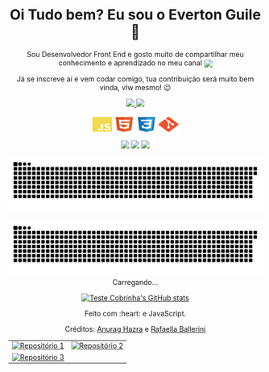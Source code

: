 <div>
  
  <h1 align="center">
    Oi Tudo bem? Eu sou o Everton Guile 🦎</a>
  </h1>
  
  <p align="center">
    Sou Desenvolvedor Front End e gosto muito de compartilhar meu conhecimento e aprendizado no meu canal
    <a href="https://www.youtube.com/channel/UC_L7CW0syWruhdIDvUTpJ_w" target="_blank">
      <img
           width="10%" 
           align="center" 
           valign="middle" 
           src="https://img.shields.io/youtube/channel/subscribers/UC_L7CW0syWruhdIDvUTpJ_w?label=EvertonGuile&style=social" 
           target="_blank" 
      />
    </a>  
  </p>
  
  <p align="center">
    Já se inscreve aí e vem codar comigo, tua contribuição será muito bem vinda, vlw mesmo! 😉️
  </p>
  
</div>

<div align="center">
  <a href="https://github.com/EvertonGuile">
    <img height="150em" src="https://github-readme-stats.vercel.app/api?username=EvertonGuile&count_private=true&include_all_commits=true&show_icons=true&theme=dracula&hide_border=false&show_owner=true"/>
    <img height="150em" src="https://github-readme-stats.vercel.app/api/top-langs/?username=EvertonGuile&theme=dracula&hide_border=false&&layout=compact"/>
  </a>
</div>

<div align="center" valign="top"><br>
  <img align="center" alt="Js" height="30" width="40" src="https://raw.githubusercontent.com/devicons/devicon/master/icons/javascript/javascript-plain.svg">
  <img align="center" alt="HTML" height="30" width="40" src="https://raw.githubusercontent.com/devicons/devicon/master/icons/html5/html5-original.svg">
  <img align="center" alt="CSS" height="30" width="40" src="https://raw.githubusercontent.com/devicons/devicon/master/icons/css3/css3-original.svg">
  <img align="center" alt="git" height="30" width="40" src="https://raw.githubusercontent.com/devicons/devicon/master/icons/git/git-original.svg">
</div><br>

<div align="center">
  <a href="https://www.youtube.com/channel/UC_L7CW0syWruhdIDvUTpJ_w" target="_blank"><img src="https://img.shields.io/badge/YouTube-FF0000?style=for-the-badge&logo=youtube&logoColor=white" target="_blank"></a>
  <a href="https://www.instagram.com/evertinhusilva/" target="_blank"><img src="https://img.shields.io/badge/-Instagram-%23E4405F?style=for-the-badge&logo=instagram&logoColor=white" target="_blank"></a>
  <a href="mailto:evertonpereiraguile@gmail.com"><img src="https://img.shields.io/badge/-Gmail-%23333?style=for-the-badge&logo=gmail&logoColor=white" target="_blank"></a>
</div>

<div align="center">

  ![Snake animation](https://github.com/EvertonGuile/evertonguile/blob/output/github-contribution-grid-snake.svg)

  <div align="center">
    <img src="https://github.com/EvertonGuile/EvertonGuile/blob/main/github-contribution-grid-snake.svg" alt="Snake Commits">
    <span id="commit-count">Carregando...</span>
  </div>

  <script>
    // Faça uma solicitação para a API do GitHub para obter informações sobre o repositório
    fetch('https://api.github.com/repos/EvertonGuile/EvertonGuile')
      .then(response => response.json())
      .then(data => {
        // Obtenha o número de commits do objeto de resposta
        const commits = data.commits || 0;
  
        // Atualize o elemento HTML com o número de commits
        const commitCount = document.getElementById('commit-count');
        commitCount.textContent = `Commits: ${commits}`;
      })
      .catch(error => console.error(error));
  </script>

  [![Teste Cobrinha's GitHub stats](https://github-readme-stats.vercel.app/api?username=EvertonGuile)](https://github.com/EvertonGuile/github-readme-stats)
  
</div>

<div align="center">
  <p>Feito com :heart: e JavaScript.</p>
  <p>Créditos: <a href="https://github.com/anuraghazra/github-readme-stats">Anurag Hazra</a> e <a href="https://github.com/rafaballerini">Rafaella Ballerini</a></p>
</div>

<div align="center">
  <table border="0">
    <tr>
      <td>
        <a href="https://github.com/EvertonGuile/evertonguile">
          <img src="https://github-readme-stats.vercel.app/api/pin/?username=EvertonGuile&repo=evertonguile&theme=react" alt="Repositório 1">
        </a>
      </td>
      <td>
        <a href="https://github.com/EvertonGuile/evertonguile.github.io">
          <img src="https://github-readme-stats.vercel.app/api/pin/?username=EvertonGuile&repo=evertonguile.github.io&theme=react" alt="Repositório 2">
        </a>
      </td>
    </tr>
    <tr>
      <td>
        <a href="https://github.com/EvertonGuile/Desafio-CampanhaDeSugestoes">
          <img src="https://github-readme-stats.vercel.app/api/pin/?username=EvertonGuile&repo=Desafio-CampanhaDeSugestoes&theme=react" alt="Repositório 3">
        </a>
      </td>
    </tr>
  </table>
</div>
